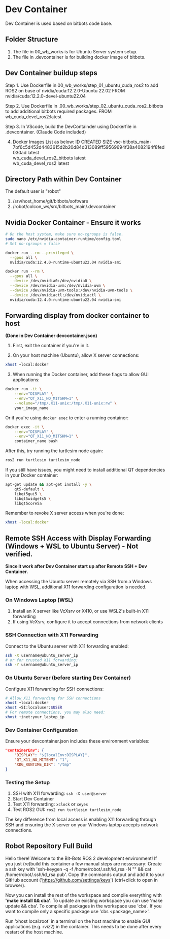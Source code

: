 # Dev Container

Dev Container is used based on bitbots code base.

## Folder Structure

1. The file in 00_wb_works is for Ubuntu Server system setup.
2. The file in .devcontainer is for building docker image of bitbots.

## Dev Container buildup steps

Step 1. Use Dockerfile in 00_wb_works/step_01_ubuntu_cuda_ros2 to add ROS2 on base of nvidia/cuda:12.2.0-Ubuntu 22.02
   FROM nvidia/cuda:12.2.0-devel-ubuntu22.04

Step 2. Use Dockerfile in .00_wb_works/step_02_ubuntu_cuda_ros2_bitbots to add additional bitbots required packages.
   FROM wb_cuda_devel_ros2:latest

Step 3. In VScode, build the DevContainder using Dockerfile in .devcontainer. (Claude Code included)

4. Docker Images List as below:
  ID       CREATED         SIZE
  vsc-bitbots_main-7bf6c5d452d4483615d2b20d84d313089ff59569694f38a4082194f8fed030ad   latest                          
  wb_cuda_devel_ros2_bitbots                                                          latest                     
  wb_cuda_devel_ros2                                                                  latest

## Directory Path within Dev Container
The default user is "robot"
1. /srv/host_home/git/bitbots/software
2. /robot/colcon_ws/src/bitbots_main/.devcontainer

## Nvidia Docker Container - Ensure it works

```bash
# On the host system, make sure no-cgroups is false.
sudo nano /etc/nvidia-container-runtime/config.toml
# Set no-cgroups = false

docker run --rm --privileged \
  --gpus all \
  nvidia/cuda:12.4.0-runtime-ubuntu22.04 nvidia-smi

docker run --rm \
  --gpus all \
  --device /dev/nvidia0:/dev/nvidia0 \
  --device /dev/nvidia-uvm:/dev/nvidia-uvm \
  --device /dev/nvidia-uvm-tools:/dev/nvidia-uvm-tools \
  --device /dev/nvidiactl:/dev/nvidiactl \
  nvidia/cuda:12.4.0-runtime-ubuntu22.04 nvidia-smi
```

## Forwarding display from docker container to host
**(Done in Dev Container devcontainer.json)**

1. First, exit the container if you're in it.

2. On your host machine (Ubuntu), allow X server connections:

```bash
xhost +local:docker
```

3. When running the Docker container, add these flags to allow GUI applications:

```bash
docker run -it \
    --env="DISPLAY" \
    --env="QT_X11_NO_MITSHM=1" \
    --volume="/tmp/.X11-unix:/tmp/.X11-unix:rw" \
    your_image_name
```

Or if you're using `docker exec` to enter a running container:

```bash
docker exec -it \
    --env="DISPLAY" \
    --env="QT_X11_NO_MITSHM=1" \
    container_name bash
```

After this, try running the turtlesim node again:

```bash
ros2 run turtlesim turtlesim_node
```

If you still have issues, you might need to install additional QT dependencies in your Docker container:

```bash
apt-get update && apt-get install -y \
    qt5-default \
    libqt5gui5 \
    libqt5widgets5 \
    libqt5core5a
```

Remember to revoke X server access when you're done:

```bash
xhost -local:docker
```

## Remote SSH Access with Display Forwarding (Windows + WSL to Ubuntu Server) - Not verified. 
**Since it work after Dev Container start up after Remote SSH + Dev Container.**

When accessing the Ubuntu server remotely via SSH from a Windows laptop with WSL, additional X11 forwarding configuration is needed.

### On Windows Laptop (WSL)

1. Install an X server like VcXsrv or X410, or use WSL2's built-in X11 forwarding
2. If using VcXsrv, configure it to accept connections from network clients

### SSH Connection with X11 Forwarding

Connect to the Ubuntu server with X11 forwarding enabled:

```bash
ssh -X username@ubuntu_server_ip
# or for trusted X11 forwarding:
ssh -Y username@ubuntu_server_ip
```

### On Ubuntu Server (before starting Dev Container)

Configure X11 forwarding for SSH connections:

```bash
# Allow X11 forwarding for SSH connections
xhost +local:docker
xhost +SI:localuser:$USER
# For remote connections, you may also need:
xhost +inet:your_laptop_ip
```

### Dev Container Configuration

Ensure your devcontainer.json includes these environment variables:

```json
"containerEnv": {
    "DISPLAY": "${localEnv:DISPLAY}",
    "QT_X11_NO_MITSHM": "1",
    "XDG_RUNTIME_DIR": "/tmp"
}
```

### Testing the Setup

1. SSH with X11 forwarding: `ssh -X user@server`
2. Start Dev Container
3. Test X11 forwarding: `xclock` or `xeyes`
4. Test ROS2 GUI: `ros2 run turtlesim turtlesim_node`

The key difference from local access is enabling X11 forwarding through SSH and ensuring the X server on your Windows laptop accepts network connections.

## Robot Repository Full Build

Hello there! Welcome to the Bit-Bots ROS 2 development environment!
If you just (re)build this container a few manual steps are nessessary:
Create a ssh key with 'ssh-keygen -q -f /home/robot/.ssh/id_rsa -N "" &&  cat /home/robot/.ssh/id_rsa.pub'.
Copy the commands output and add it to your GitHub account ('https://github.com/settings/keys') (ctrl+click to open in browser).

Now you can install the rest of the workspace and compile everything with **'make install && cba'**.
To update an existing workspace you can use 'make update && cba'.
To compile all packages in the workspace use 'cba'. If you want to compile only a specific package use 'cbs <package_name>'.

Run 'xhost local:root' in a terminal on the host machine to enable GUI applications (e.g. rviz2) in the container. This needs to be done after every restart of the host machine.
